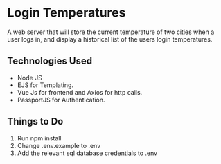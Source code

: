 # Login Temperatures
A web server that will store the current temperature of two cities when a user logs in, and display a historical list of the users login temperatures.

## Technologies Used
* Node JS 
* EJS for Templating.
* Vue Js for frontend and Axios for http calls.
* PassportJS for Authentication.

## Things to Do
1. Run npm install
2. Change .env.example to .env
3. Add the relevant sql database credentials to .env
